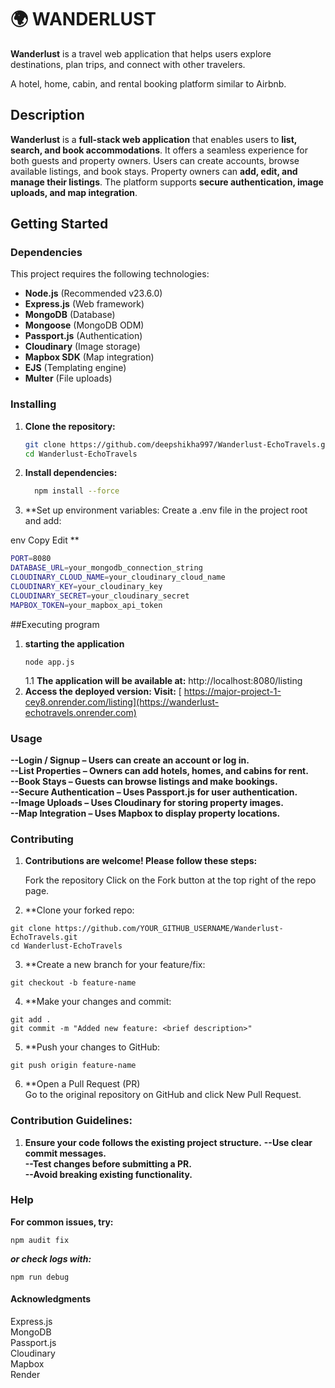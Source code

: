 # 🌍 WANDERLUST
**Wanderlust** is a travel web application that helps users explore destinations, plan trips, and connect with other travelers.

A hotel, home, cabin, and rental booking platform similar to Airbnb.

## Description

**Wanderlust** is a **full-stack web application** that enables users to **list, search, and book accommodations**. It offers a seamless experience for both guests and property owners. Users can create accounts, browse available listings, and book stays. Property owners can **add, edit, and manage their listings**. The platform supports **secure authentication, image uploads, and map integration**.

## Getting Started

### Dependencies

This project requires the following technologies:

- **Node.js** (Recommended v23.6.0)
- **Express.js** (Web framework)
- **MongoDB** (Database)
- **Mongoose** (MongoDB ODM)
- **Passport.js** (Authentication)
- **Cloudinary** (Image storage)
- **Mapbox SDK** (Map integration)
- **EJS** (Templating engine)
- **Multer** (File uploads)

### Installing

1. **Clone the repository:**
   ```bash
   git clone https://github.com/deepshikha997/Wanderlust-EchoTravels.git
   cd Wanderlust-EchoTravels

2. **Install dependencies:**
   ```bash
     npm install --force
4. **Set up environment variables: Create a .env file in the project root and add:

env
Copy
Edit
**
  ```bash
  PORT=8080
  DATABASE_URL=your_mongodb_connection_string
  CLOUDINARY_CLOUD_NAME=your_cloudinary_cloud_name
  CLOUDINARY_KEY=your_cloudinary_key
  CLOUDINARY_SECRET=your_cloudinary_secret
  MAPBOX_TOKEN=your_mapbox_api_token

```
##Executing program
1. **starting the application**
   ```
   node app.js
   ```
    1.1 **The application will be available at:**
      http://localhost:8080/listing
3. **Access the deployed version: Visit:**
 [ https://major-project-1-cey8.onrender.com/listing](https://wanderlust-echotravels.onrender.com)
  
### Usage

<b>--Login / Signup – Users can create an account or log in.</b></br>
<b>--List Properties – Owners can add hotels, homes, and cabins for rent.</b></br>
<b>--Book Stays – Guests can browse listings and make bookings.</b></br>
<b>--Secure Authentication – Uses Passport.js for user authentication.</b></br>
<b>--Image Uploads – Uses Cloudinary for storing property images.</b></br>
<b>--Map Integration – Uses Mapbox to display property locations.</b></br>

### Contributing
1. **Contributions are welcome! Please follow these steps:**

    Fork the repository
    Click on the Fork button at the top right of the repo page.

2. **Clone your forked repo:
  ```
git clone https://github.com/YOUR_GITHUB_USERNAME/Wanderlust-EchoTravels.git
cd Wanderlust-EchoTravels
```
3. **Create a new branch for your feature/fix:
```
git checkout -b feature-name
```
4. **Make your changes and commit:
```
git add .
git commit -m "Added new feature: <brief description>"
```
5. **Push your changes to GitHub:
```
git push origin feature-name
```
6. **Open a Pull Request (PR)</br>
Go to the original repository on GitHub and click New Pull Request.

### Contribution Guidelines:

1. **Ensure your code follows the existing project structure.**
<b>--Use clear commit messages.</b></br>
<b>--Test changes before submitting a PR.</b></br>
<b>--Avoid breaking existing functionality.</b></br>
### Help
**For common issues, try:**

```
npm audit fix
```
***or check logs with:***
```
npm run debug
```

#### Acknowledgments
Express.js</b></br>
MongoDB</b></br>
Passport.js</b></br>
Cloudinary</b></br>
Mapbox</b></br>
Render</b></br>
